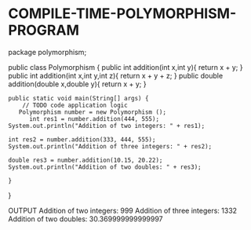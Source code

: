 # COMPILE-TIME-POLYMORPHISM-PROGRAM
package polymorphism;

public class Polymorphism {
    public int addition(int x,int y){
        return x + y;
    }
    public int addition(int x,int y,int z){
        return x + y + z;
    }
    public double addition(double x,double y){
        return x + y;
    }
  
    public static void main(String[] args) {
        // TODO code application logic 
       Polymorphism number = new Polymorphism ();
          int res1 = number.addition(444, 555);
    System.out.println("Addition of two integers: " + res1);

    int res2 = number.addition(333, 444, 555);
    System.out.println("Addition of three integers: " + res2);

    double res3 = number.addition(10.15, 20.22);
    System.out.println("Addition of two doubles: " + res3);

    }
    
}

OUTPUT
Addition of two integers: 999
Addition of three integers: 1332
Addition of two doubles: 30.369999999999997

